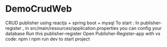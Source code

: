 # DemoCrudWeb
CRUD publisher using reactjs + spring boot + mysql
To start : 
In publisher-register , in src/main/resources/application.properties you can config your database
Run this publisher-register
Open Publisher-Register-app with vs code: npm i 
npm run dev
to start project


